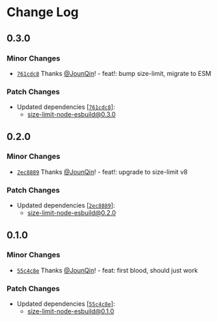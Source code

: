 # Change Log

## 0.3.0

### Minor Changes

- [`761cdc8`](https://github.com/un-ts/size-limit/commit/761cdc82c72c8f5a26465733fe3e99d22210fe45) Thanks [@JounQin](https://github.com/JounQin)! - feat!: bump size-limit, migrate to ESM

### Patch Changes

- Updated dependencies [[`761cdc8`](https://github.com/un-ts/size-limit/commit/761cdc82c72c8f5a26465733fe3e99d22210fe45)]:
  - size-limit-node-esbuild@0.3.0

## 0.2.0

### Minor Changes

- [`2ec8889`](https://github.com/un-ts/size-limit/commit/2ec88891aa19ba5db21944207c53f1b19f31720f) Thanks [@JounQin](https://github.com/JounQin)! - feat!: upgrade to size-limit v8

### Patch Changes

- Updated dependencies [[`2ec8889`](https://github.com/un-ts/size-limit/commit/2ec88891aa19ba5db21944207c53f1b19f31720f)]:
  - size-limit-node-esbuild@0.2.0

## 0.1.0

### Minor Changes

- [`55c4c8e`](https://github.com/un-ts/size-limit/commit/55c4c8e879687c89495c3990a4f0c67c5fba7f94) Thanks [@JounQin](https://github.com/JounQin)! - feat: first blood, should just work

### Patch Changes

- Updated dependencies [[`55c4c8e`](https://github.com/un-ts/size-limit/commit/55c4c8e879687c89495c3990a4f0c67c5fba7f94)]:
  - size-limit-node-esbuild@0.1.0

